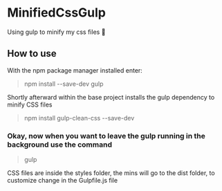 # MinifiedCssGulp
Using gulp to minify my css files :tropical_drink:

## How to use

With the npm package manager installed enter:

> npm install --save-dev gulp


Shortly afterward within the base project installs the gulp dependency to minify CSS files

> npm install gulp-clean-css --save-dev

### Okay, now when you want to leave the gulp running in the background use the command
> gulp

CSS files are inside the styles folder, the mins will go to the dist folder, to customize change in the Gulpfile.js file
